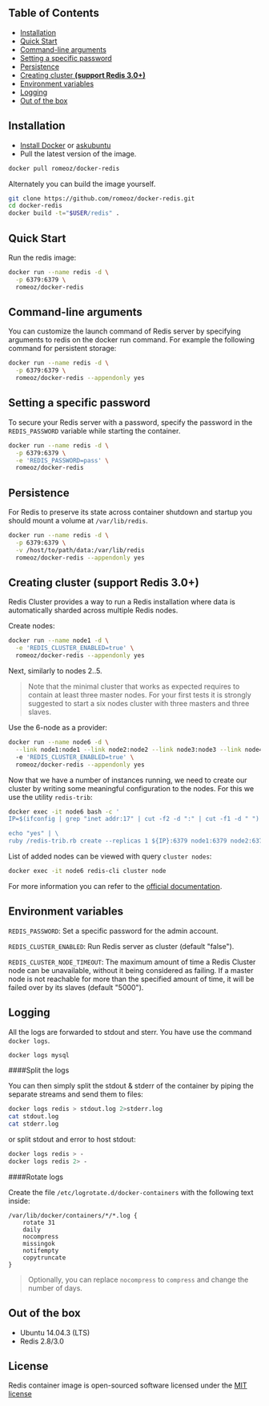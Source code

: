 Table of Contents
-------------------

 * [Installation](#installation)
 * [Quick Start](#quick-start)
 * [Command-line arguments](#command-line-arguments)
 * [Setting a specific password](#setting-a-specific-password) 
 * [Persistence](#persistence)
 * [Creating cluster **(support Redis 3.0+)**](#creating-cluster--support-redis-3.0+-)
 * [Environment variables](#environment-variables) 
 * [Logging](#logging) 
 * [Out of the box](#out-of-the-box)

Installation
-------------------

 * [Install Docker](https://docs.docker.com/installation/) or [askubuntu](http://askubuntu.com/a/473720)
 * Pull the latest version of the image.
 
```bash
docker pull romeoz/docker-redis
```

Alternately you can build the image yourself.

```bash
git clone https://github.com/romeoz/docker-redis.git
cd docker-redis
docker build -t="$USER/redis" .
```

Quick Start
-------------------

Run the redis image:

```bash
docker run --name redis -d \
  -p 6379:6379 \
  romeoz/docker-redis
```

Command-line arguments
-------------------

You can customize the launch command of Redis server by specifying arguments to redis on the docker run command. For example the following command for persistent storage:

```bash
docker run --name redis -d \
  -p 6379:6379 \
  romeoz/docker-redis --appendonly yes
```

Setting a specific password
-------------------

To secure your Redis server with a password, specify the password in the `REDIS_PASSWORD` variable while starting the container.

```bash
docker run --name redis -d \
  -p 6379:6379 \
  -e 'REDIS_PASSWORD=pass' \
  romeoz/docker-redis
```

Persistence
-------------------

For Redis to preserve its state across container shutdown and startup you should mount a volume at `/var/lib/redis`.

```bash
docker run --name redis -d \
  -p 6379:6379 \
  -v /host/to/path/data:/var/lib/redis
  romeoz/docker-redis --appendonly yes
```

Creating cluster **(support Redis 3.0+)**
---------------------

Redis Cluster provides a way to run a Redis installation where data is automatically sharded across multiple Redis nodes.

Create nodes:

```bash
docker run --name node1 -d \
  -e 'REDIS_CLUSTER_ENABLED=true' \
  romeoz/docker-redis --appendonly yes
```

Next, similarly to nodes 2..5.

>Note that the minimal cluster that works as expected requires to contain at least three master nodes. For your first tests it is strongly suggested to start a six nodes cluster with three masters and three slaves.

Use the 6-node as a provider:

```bash
docker run --name node6 -d \
  --link node1:node1 --link node2:node2 --link node3:node3 --link node4:node4 --link node5:node5
  -e 'REDIS_CLUSTER_ENABLED=true' \
  romeoz/docker-redis --appendonly yes
```

Now that we have a number of instances running, we need to create our cluster by writing some meaningful configuration to the nodes. For this we use the utility `redis-trib`:

```bash
docker exec -it node6 bash -c '
IP=$(ifconfig | grep "inet addr:17" | cut -f2 -d ":" | cut -f1 -d " ") \

echo "yes" | \
ruby /redis-trib.rb create --replicas 1 ${IP}:6379 node1:6379 node2:6379 node3:6379 node3:6379 node4:6379 node5:6379'  
```

List of added nodes can be viewed with query `cluster nodes`:

```bash
docker exec -it node6 redis-cli cluster node
```

For more information you can refer to the [official documentation](http://redis.io/topics/cluster-tutorial).

Environment variables
---------------------

`REDIS_PASSWORD`: Set a specific password for the admin account.

`REDIS_CLUSTER_ENABLED`: Run Redis server as cluster (default "false").

`REDIS_CLUSTER_NODE_TIMEOUT`: The maximum amount of time a Redis Cluster node can be unavailable, without it being considered as failing. 
If a master node is not reachable for more than the specified amount of time, it will be failed over by its slaves (default "5000").

Logging
-------------------

All the logs are forwarded to stdout and sterr. You have use the command `docker logs`.

```bash
docker logs mysql
```

####Split the logs

You can then simply split the stdout & stderr of the container by piping the separate streams and send them to files:

```bash
docker logs redis > stdout.log 2>stderr.log
cat stdout.log
cat stderr.log
```

or split stdout and error to host stdout:

```bash
docker logs redis > -
docker logs redis 2> -
```

####Rotate logs

Create the file `/etc/logrotate.d/docker-containers` with the following text inside:

```
/var/lib/docker/containers/*/*.log {
    rotate 31
    daily
    nocompress
    missingok
    notifempty
    copytruncate
}
```
> Optionally, you can replace `nocompress` to `compress` and change the number of days.


Out of the box
-------------------
 * Ubuntu 14.04.3 (LTS)
 * Redis 2.8/3.0

License
-------------------

Redis container image is open-sourced software licensed under the [MIT license](http://opensource.org/licenses/MIT)